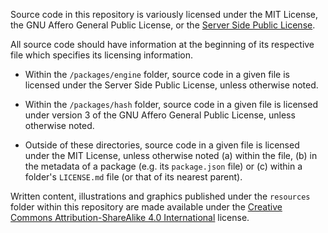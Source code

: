 Source code in this repository is variously licensed under the MIT License,
the GNU Affero General Public License, or the [Server Side Public License](packages/engine/LICENSE).

All source code should have information at the beginning of its respective file
which specifies its licensing information.

* Within the `/packages/engine` folder, source code in a given file is
  licensed under the Server Side Public License, unless otherwise noted.
  
* Within the `/packages/hash` folder, source code in a given file is
  licensed under version 3 of the GNU Affero General Public License, unless
  otherwise noted.
  
* Outside of these directories, source code in a given file is licensed
  under the MIT License, unless otherwise noted (a) within the file, (b) in
  the metadata of a package (e.g. its `package.json` file) or (c) within a
  folder's `LICENSE.md` file (or that of its nearest parent).

Written content, illustrations and graphics published under the `resources`
folder within this repository are made available under the [Creative Commons
Attribution-ShareAlike 4.0 International](resources/LICENSE.md) license.
